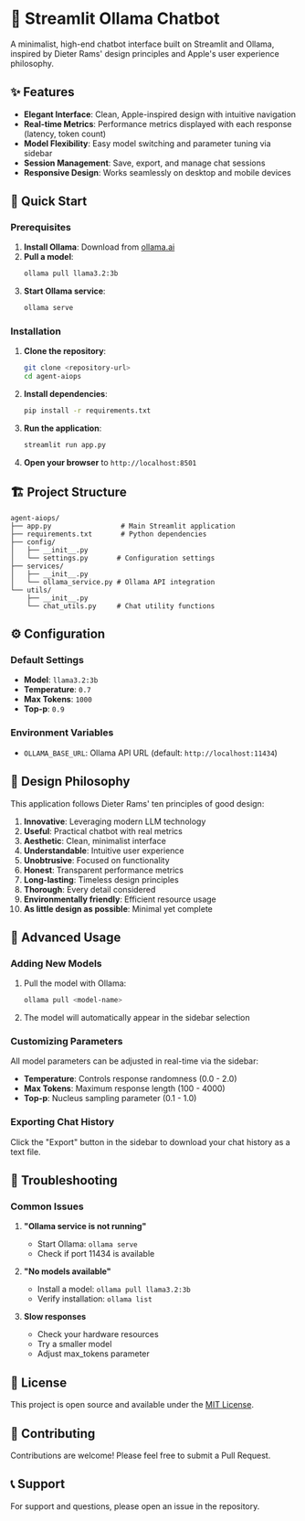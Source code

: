 # 🤖 Streamlit Ollama Chatbot

A minimalist, high-end chatbot interface built on Streamlit and Ollama, inspired by Dieter Rams' design principles and Apple's user experience philosophy.

## ✨ Features

- **Elegant Interface**: Clean, Apple-inspired design with intuitive navigation
- **Real-time Metrics**: Performance metrics displayed with each response (latency, token count)
- **Model Flexibility**: Easy model switching and parameter tuning via sidebar
- **Session Management**: Save, export, and manage chat sessions
- **Responsive Design**: Works seamlessly on desktop and mobile devices

## 🚀 Quick Start

### Prerequisites

1. **Install Ollama**: Download from [ollama.ai](https://ollama.ai)
2. **Pull a model**: 
   ```bash
   ollama pull llama3.2:3b
   ```
3. **Start Ollama service**:
   ```bash
   ollama serve
   ```

### Installation

1. **Clone the repository**:
   ```bash
   git clone <repository-url>
   cd agent-aiops
   ```

2. **Install dependencies**:
   ```bash
   pip install -r requirements.txt
   ```

3. **Run the application**:
   ```bash
   streamlit run app.py
   ```

4. **Open your browser** to `http://localhost:8501`

## 🏗️ Project Structure

```
agent-aiops/
├── app.py                 # Main Streamlit application
├── requirements.txt       # Python dependencies
├── config/
│   ├── __init__.py
│   └── settings.py       # Configuration settings
├── services/
│   ├── __init__.py
│   └── ollama_service.py # Ollama API integration
└── utils/
    ├── __init__.py
    └── chat_utils.py     # Chat utility functions
```

## ⚙️ Configuration

### Default Settings

- **Model**: `llama3.2:3b`
- **Temperature**: `0.7`
- **Max Tokens**: `1000`
- **Top-p**: `0.9`

### Environment Variables

- `OLLAMA_BASE_URL`: Ollama API URL (default: `http://localhost:11434`)

## 🎨 Design Philosophy

This application follows Dieter Rams' ten principles of good design:

1. **Innovative**: Leveraging modern LLM technology
2. **Useful**: Practical chatbot with real metrics
3. **Aesthetic**: Clean, minimalist interface
4. **Understandable**: Intuitive user experience
5. **Unobtrusive**: Focused on functionality
6. **Honest**: Transparent performance metrics
7. **Long-lasting**: Timeless design principles
8. **Thorough**: Every detail considered
9. **Environmentally friendly**: Efficient resource usage
10. **As little design as possible**: Minimal yet complete

## 🔧 Advanced Usage

### Adding New Models

1. Pull the model with Ollama:
   ```bash
   ollama pull <model-name>
   ```

2. The model will automatically appear in the sidebar selection

### Customizing Parameters

All model parameters can be adjusted in real-time via the sidebar:

- **Temperature**: Controls response randomness (0.0 - 2.0)
- **Max Tokens**: Maximum response length (100 - 4000)
- **Top-p**: Nucleus sampling parameter (0.1 - 1.0)

### Exporting Chat History

Click the "Export" button in the sidebar to download your chat history as a text file.

## 🐛 Troubleshooting

### Common Issues

1. **"Ollama service is not running"**
   - Start Ollama: `ollama serve`
   - Check if port 11434 is available

2. **"No models available"**
   - Install a model: `ollama pull llama3.2:3b`
   - Verify installation: `ollama list`

3. **Slow responses**
   - Check your hardware resources
   - Try a smaller model
   - Adjust max_tokens parameter

## 📝 License

This project is open source and available under the [MIT License](LICENSE).

## 🤝 Contributing

Contributions are welcome! Please feel free to submit a Pull Request.

## 📞 Support

For support and questions, please open an issue in the repository.
